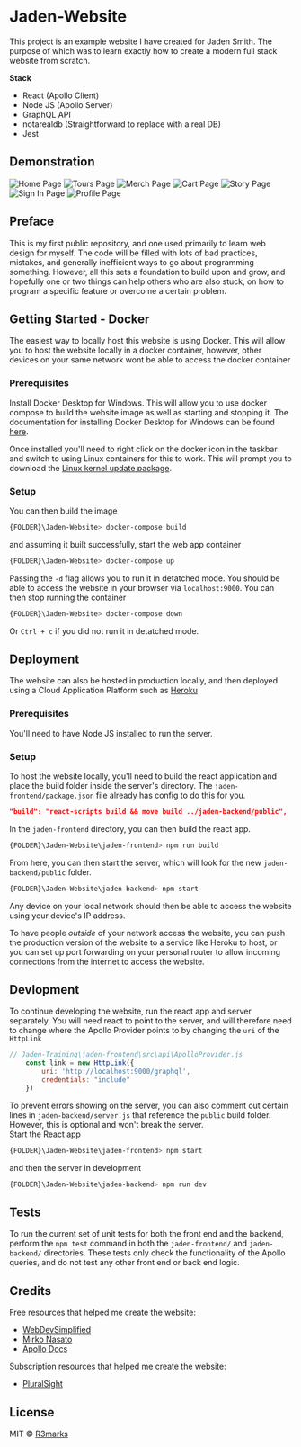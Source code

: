# Jaden-Website
This project is an example website I have created for Jaden Smith. The purpose of which was to learn exactly how to create a modern full stack website from scratch.

**Stack**
 - React (Apollo Client)
 - Node JS (Apollo Server)
 - GraphQL API
 - notarealdb (Straightforward to replace with a real DB)
 - Jest

## Demonstration
![Home Page](https://github.com/R3marks/Jaden-Website/blob/deployment/Images%20-%20Jaden/Home-Page.png?raw=true)
![Tours Page](https://github.com/R3marks/Jaden-Website/blob/deployment/Images%20-%20Jaden/Tours-Page.png?raw=true)
![Merch Page](https://github.com/R3marks/Jaden-Website/blob/deployment/Images%20-%20Jaden/Merch-Page.png?raw=true)
![Cart Page](https://github.com/R3marks/Jaden-Website/blob/deployment/Images%20-%20Jaden/Cart-Page.png?raw=true)
![Story Page](https://github.com/R3marks/Jaden-Website/blob/deployment/Images%20-%20Jaden/Story-Page.png?raw=true)
![Sign In Page](https://github.com/R3marks/Jaden-Website/blob/deployment/Images%20-%20Jaden/Sign-In-Page.png?raw=true)
![Profile Page](https://github.com/R3marks/Jaden-Website/blob/deployment/Images%20-%20Jaden/Profile-Page.png?raw=true)

## Preface
This is my first public repository, and one used primarily to learn web design for myself. The code will be filled with lots of bad practices, mistakes, and generally inefficient ways to go about programming something. However, all this sets a foundation to build upon and grow, and hopefully one or two things can help others who are also stuck, on how to program a specific feature or overcome a certain problem.

## Getting Started - Docker
The easiest way to locally host this website is using Docker. This will allow you to host the website locally in a docker container, however, other devices on your same network wont be able to access the docker container

### Prerequisites
Install Docker Desktop for Windows. This will allow you to use docker compose to build the website image as well as starting and stopping it. The documentation for installing Docker Desktop for Windows can be found [here](https://docs.docker.com/docker-for-windows/install/).

Once installed you'll need to right click on the docker icon in the taskbar and switch to using Linux containers for this to work. This will prompt you to download the [Linux kernel update package](https://docs.microsoft.com/en-us/windows/wsl/install-win10#step-4---download-the-linux-kernel-update-package).

### Setup
You can then build the image 
```bash
{FOLDER}\Jaden-Website> docker-compose build
```
and assuming it built successfully, start the web app container
```bash
{FOLDER}\Jaden-Website> docker-compose up
```
Passing the `-d` flag allows you to run it in detatched mode.
You should be able to access the website in your browser via `localhost:9000`.
You can then stop running the container
```bash
{FOLDER}\Jaden-Website> docker-compose down
```
Or `Ctrl + c` if you did not run it in detatched mode.

## Deployment
The website can also be hosted in production locally, and then deployed using a Cloud Application Platform such as [Heroku](https://www.apollographql.com/docs/apollo-server/deployment/heroku/)

### Prerequisites
You'll need to have Node JS installed to run the server.

### Setup
To host the website locally, you'll need to build the react application and place the build folder inside the server's directory. The `jaden-frontend/package.json` file already has config to do this for you.
```JSON
"build": "react-scripts build && move build ../jaden-backend/public",
```
In the `jaden-frontend` directory, you can then build the react app.
```bash
{FOLDER}\Jaden-Website\jaden-frontend> npm run build
```
From here, you can then start the server, which will look for the new `jaden-backend/public` folder.
```bash
{FOLDER}\Jaden-Website\jaden-backend> npm start
```
Any device on your local network should then be able to access the website using your device's IP address.

To have people *outside* of your network access the website, you can push the production version of the website to a service like Heroku to host, or you can set up port forwarding on your personal router to allow incoming connections from the internet to access the website.

## Devlopment
To continue developing the website, run the react app and server separately. You will need react to point to the server, and will therefore need to change where the Apollo Provider points to by changing the `uri` of the `HttpLink`
```js
// Jaden-Training\jaden-frontend\src\api\ApolloProvider.js
	const link = new HttpLink({
		uri: 'http://localhost:9000/graphql',
        credentials: "include"
    })
```
To prevent errors showing on the server, you can also comment out certain lines in `jaden-backend/server.js` that reference the `public` build folder. However, this is optional and won't break the server.  
Start the React app
```bash
{FOLDER}\Jaden-Website\jaden-frontend> npm start
```
and then the server in development
```bash
{FOLDER}\Jaden-Website\jaden-backend> npm run dev
```

## Tests
To run the current set of unit tests for both the front end and the backend, perform the `npm test` command in both the `jaden-frontend/` and `jaden-backend/` directories. These tests only check the functionality of the Apollo queries, and do not test any other front end or back end logic.

## Credits
Free resources that helped me create the website:  
 - [WebDevSimplified](https://www.youtube.com/channel/UCFbNIlppjAuEX4znoulh0Cw)
 - [Mirko Nasato](https://www.youtube.com/watch?v=lKlXdmG0aKQ)
 - [Apollo Docs](https://www.apollographql.com/docs/)

Subscription resources that helped me create the website:
 - [PluralSight](https://app.pluralsight.com/paths/skill/building-graphql-apis-with-apollo)

## License
MIT © [R3marks]()